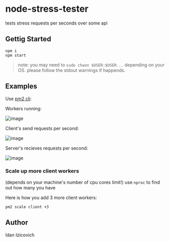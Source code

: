 # node-stress-tester
tests stress requests per seconds over some api

## Gettig Started
```
npm i
npm start
```

> note: you may need to `sudo chwon $USER:$USER...` depending on your OS. please follow the stdout warnings if happends.

## Examples

Use [pm2 cli](https://pm2.keymetrics.io/docs/usage/pm2-doc-single-page/):

Workers running:

![image](https://user-images.githubusercontent.com/9889268/81287069-d0121300-906a-11ea-99b1-369745b80a3f.png)


Client's send requests per second:

![image](https://user-images.githubusercontent.com/9889268/81287335-4282f300-906b-11ea-8654-4b96dc85482e.png)


Server's recieves requests per second:

![image](https://user-images.githubusercontent.com/9889268/81287403-5fb7c180-906b-11ea-8993-60fdc3d9c776.png)


### Scale up more client workers
(depends on your machine's number of cpu cores limit!) use `nproc` to find out how many you have


Here is how you add 3 more client workers:
```
pm2 scale client +3
```

## Author
Idan Izicovich
